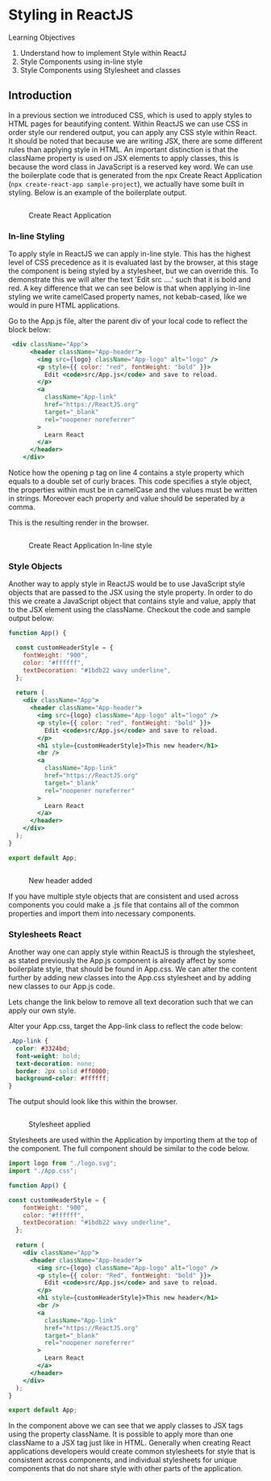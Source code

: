 # Styling in ReactJS

Learning Objectives

1. Understand how to implement Style within ReactJ
2. Style Components using in-line style
3. Style Components using Stylesheet and classes

## Introduction

In a previous section we introduced CSS, which is used to apply styles to HTML pages for beautifying content. Within ReactJS we can use CSS in order style our rendered output, you can apply any CSS style within React. It should be noted that because we are writing JSX, there are some different rules than applying style in HTML. An important distinction is that the className property is used on JSX elements to apply classes, this is because the word class in JavaScript is a reserved key word. We can use the boilerplate code that is generated from the npx Create React Application (`npx create-react-app sample-project`), we actually have some built in styling. Below is an example of the boilerplate output.

<figure><img src="../assets/cra.png" alt=""><figcaption><p>Create React Application</p></figcaption></figure>



### In-line Styling

To apply style in ReactJS we can apply in-line style. This has the highest level of CSS precedence as it is evaluated last by the browser, at this stage the component is being styled by a stylesheet, but we can override this. To demonstrate this we will alter the text 'Edit src ....' such that it is bold and red.  A key difference that we can see below is that when applying in-line styling we write camelCased property names, not kebab-cased, like we would in pure HTML applications.

Go to the App.js file, alter the parent div of your local code to reflect the block below:

```jsx
 <div className="App">
      <header className="App-header">
        <img src={logo} className="App-logo" alt="logo" />
        <p style={{ color: "red", fontWeight: "bold" }}>
          Edit <code>src/App.js</code> and save to reload.
        </p>
        <a
          className="App-link"
          href="https://ReactJS.org"
          target="_blank"
          rel="noopener noreferrer"
        >
          Learn React
        </a>
      </header>
    </div>
```

Notice how the opening p tag on line 4 contains a style property which equals to a double set of curly braces. This code specifies a style object, the properties within must be in camelCase and the values must be written in strings. Moreover each property and value should be seperated by a comma.

This is the resulting render in the browser.

<figure><img src="../assets/cra-inline.png" alt=""><figcaption><p>Create React Application In-line style</p></figcaption></figure>

### Style Objects

Another way to apply style in ReactJS would be to use JavaScript style objects that are passed to the JSX using the style property. In order to do this we create a JavaScript object that contains style and value, apply that to the JSX element using the className. Checkout the code and sample output below:

```jsx
function App() {

  const customHeaderStyle = {
    fontWeight: "900",
    color: "#ffffff",
    textDecoration: "#1bdb22 wavy underline",
  };
  
  return (
    <div className="App">
      <header className="App-header">
        <img src={logo} className="App-logo" alt="logo" />
        <p style={{ color: "red", fontWeight: "bold" }}>
          Edit <code>src/App.js</code> and save to reload.
        </p>
        <h1 style={customHeaderStyle}>This new header</h1>
        <br />
        <a
          className="App-link"
          href="https://ReactJS.org"
          target="_blank"
          rel="noopener noreferrer"
        >
          Learn React
        </a>
      </header>
    </div>
  );
}

export default App;
```

<figure><img src="../assets/cra-new-header.png" alt=""><figcaption><p>New header added </p></figcaption></figure>

If you have multiple style objects that are consistent and used across components you could make a .js file that contains all of the common properties and import them into necessary components.

### Stylesheets React

Another way one can apply style within ReactJS is through the stylesheet, as stated previously the App.js component is already affect by some boilerplate style, that should be found in App.css. We can alter the content further by adding new classes into the App.css stylesheet and by adding new classes to our App.js code.

Lets change the link below to remove all text decoration such that we can apply our own style.

Alter your App.css, target the App-link class to reflect the code below:

```css
.App-link {
  color: #3324bd;
  font-weight: bold;
  text-decoration: none;
  border: 2px solid #ff0000;
  background-color: #ffffff;
}
```

The output should look like this within the browser.



<figure><img src="../assets/cra-stylesheet.png" alt=""><figcaption><p>Stylesheet applied</p></figcaption></figure>

Stylesheets are used within the Application by importing them at the top of the component. The full component should be similar to the code below.

```jsx
import logo from "./logo.svg";
import "./App.css";

function App() {

const customHeaderStyle = {
    fontWeight: "900",
    color: "#ffffff",
    textDecoration: "#1bdb22 wavy underline",
  };
  
  return (
    <div className="App">
      <header className="App-header">
        <img src={logo} className="App-logo" alt="logo" />
        <p style={{ color: "Red", fontWeight: "bold" }}>
          Edit <code>src/App.js</code> and save to reload.
        </p>
        <h1 style={customHeaderStyle}>This new header</h1>
        <br />
        <a
          className="App-link"
          href="https://ReactJS.org"
          target="_blank"
          rel="noopener noreferrer"
        >
          Learn React
        </a>
      </header>
    </div>
  );
}

export default App;
```

In the component above we can see that we apply classes to JSX tags using the property className. It is possible to apply more than one className to a JSX tag just like in HTML. Generally when creating React applications developers would create common stylesheets for style that is consistent across components, and individual stylesheets for unique components that do not share style with other parts of the application.

